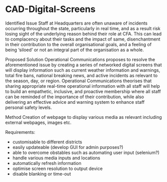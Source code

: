 # CAD-Digital-Screens

Identified Issue
Staff at Headquarters are often unaware of incidents occurring throughout the state, particularly in real time, and as a result risk losing sight of the underlying reason behind their role at CFA.
This can lead to complacency about their tasks and the impact of same, disenchantment in their contribution to the overall organisational goals, and a feeling of being ‘siloed’ or not an integral part of the organisation as a whole.


Proposed Solution
Operational Communications proposes to resolve the aforementioned issue by creating a series of networked digital screens that will display information such as current weather information and warnings, total fire bans, national breaking news, and active incidents as relevant to the season, day, or region.
Operational Communications theorises that sharing appropriate real-time operational information with all staff will help to build an empathetic, inclusive, and proactive membership where all staff can be reminded of the importance of their contribution, while also delivering an effective advice and warning system to enhance staff personal safety levels.

Method
Creation of webpage to display various media as relevant including external webpages, images etc.

Requirements:
 - customisable to different districts
 - easily updateable (develop GUI for admin purposes?)
 - able to overcome obstables such as automating user input (selenium?) 
 - handle various media inputs and locations
 - automatically refresh information
 - optimise screen resolution to output device
 - disable blanking or time-out
